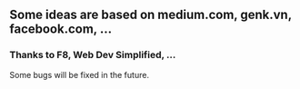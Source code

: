 ## Some ideas are based on medium.com, genk.vn, facebook.com, ...

### Thanks to F8, Web Dev Simplified, ...

Some bugs will be fixed in the future.
